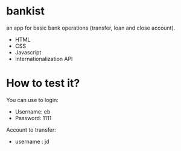 # bankist

an app for basic bank operations (transfer, loan and close account).

- HTML
- CSS
- Javascript
- Internationalization API

# How to test it?

You can use to login:

- Username: eb
- Password: 1111

Account to transfer:

- username : jd
